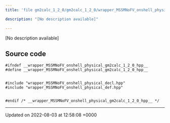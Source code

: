 ```yaml
---
title: 'file gm2calc_1_2_0/gm2calc_1_2_0/wrapper_MSSMNoFV_onshell_physical.hpp'

description: "[No description available]"

---
```







[No description available]




## Source code

```
#ifndef __wrapper_MSSMNoFV_onshell_physical_gm2calc_1_2_0_hpp__
#define __wrapper_MSSMNoFV_onshell_physical_gm2calc_1_2_0_hpp__


#include "wrapper_MSSMNoFV_onshell_physical_decl.hpp"
#include "wrapper_MSSMNoFV_onshell_physical_def.hpp"


#endif /* __wrapper_MSSMNoFV_onshell_physical_gm2calc_1_2_0_hpp__ */
```


-------------------------------

Updated on 2022-08-03 at 12:58:08 +0000
